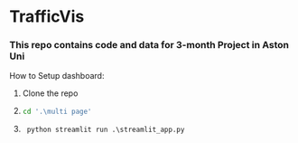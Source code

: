 # TrafficVis

### This repo contains code and data for 3-month Project in Aston Uni

How to Setup dashboard:

1) Clone the repo
2) ```sh
   cd '.\multi page'
   ```
3) ```py
    python streamlit run .\streamlit_app.py
   ```
